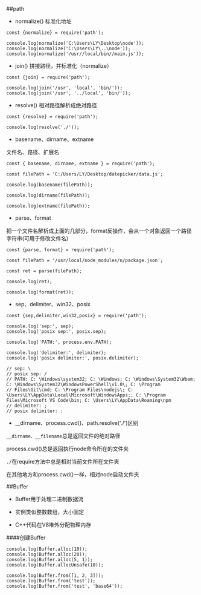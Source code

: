 ##path

- normalize()    标准化地址

```
const {normalize} = require('path');

console.log(normalize('C:\Users\LY\Desktop\node'));
console.log(normalize('C:\Users\LY\..\node'));
console.log(normalize('/usr//local/bin//main.js'));
```

- join()    拼接路径，并标准化（normalize）

```
const {join} = require('path');

console.log(join('/usr', 'local', 'bin/'));
console.log(join('/usr', '../local', 'bin/'));
```

- resolve() 相对路径解析成绝对路径

```
const {resolve} = require('path');

console.log(resolve('./'));
```


- basename、dirname、extname

文件名、路径、扩展名

```
const { basename, dirname, extname } = require('path');

const filePath = 'C:/Users/LY/Desktop/datepicker/data.js';

console.log(basename(filePath));

console.log(dirname(filePath));

console.log(extname(filePath));
```

- parse、format

把一个文件名解析成上面的几部分，format反操作，会从一个对象返回一个路径字符串(可用于修改文件名)

```
const {parse, format} = require('path');

const filePath = '/usr/local/node_modules/n/package.json';

const ret = parse(filePath);

console.log(ret);

console.log(format(ret));
```

- sep、delimiter、win32、posix

```
const {sep,delimiter,win32,posix} = require('path');

console.log('sep:', sep);
console.log('posix sep:', posix.sep);

console.log('PATH:', process.env.PATH);

console.log('delimiter:', delimiter);
console.log('posix delimiter:', posix.delimiter);

// sep: \
// posix sep: /
// PATH: C: \Windows\system32; C: \Windows; C: \Windows\System32\Wbem; C: \Windows\System32\WindowsPowerShell\v1.0\; C: \Program
// Files\Git\cmd; C: \Program Files\nodejs\; C: \Users\LY\AppData\Local\Microsoft\WindowsApps;; C: \Program Files\Microsoft VS Code\bin; C: \Users\LY\AppData\Roaming\npm
// delimiter: ;
// posix delimiter: :

```
 
- __dirname、process.cwd()、path.resolve('./')区别

`__dirname、__filename`总是返回文件的绝对路径

process.cwd()总是返回执行node命令所在的文件夹

`./`在require方法中总是相对当前文件所在文件夹

在其他地方和process.cwd()一样，相对node启动文件夹




##Buffer

- Buffer用于处理二进制数据流

- 实例类似整数数组，大小固定

- C++代码在V8堆外分配物理内存


####创建Buffer

```
console.log(Buffer.alloc(10));
console.log(Buffer.alloc(20));
console.log(Buffer.alloc(5, 1));
console.log(Buffer.allocUnsafe(10));

console.log(Buffer.from([1, 2, 3]));
console.log(Buffer.from('test'));
console.log(Buffer.from('test', 'base64'));

```






